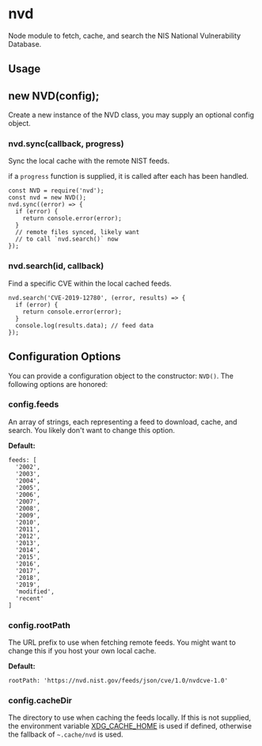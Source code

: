 # nvd

Node module to fetch, cache, and search the NIS National Vulnerability Database.

## Usage

## new NVD(config);

Create a new instance of the NVD class, you may supply an optional config object.

### nvd.sync(callback, progress)

Sync the local cache with the remote NIST feeds.

if a `progress` function is supplied, it is called after each has been handled.

```
const NVD = require('nvd');
const nvd = new NVD();
nvd.sync((error) => {
  if (error) {
    return console.error(error);
  }
  // remote files synced, likely want
  // to call `nvd.search()` now
});
```

### nvd.search(id, callback)

Find a specific CVE within the local cached feeds.

```
nvd.search('CVE-2019-12780', (error, results) => {
  if (error) {
    return console.error(error);
  }
  console.log(results.data); // feed data
});
```

## Configuration Options

You can provide a configuration object to the constructor: `NVD()`.
The following options are honored:

### config.feeds

An array of strings, each representing a feed to download, cache, and search.
You likely don't want to change this option.

**Default:**

```
feeds: [
  '2002',
  '2003',
  '2004',
  '2005',
  '2006',
  '2007',
  '2008',
  '2009',
  '2010',
  '2011',
  '2012',
  '2013',
  '2014',
  '2015',
  '2016',
  '2017',
  '2018',
  '2019',
  'modified',
  'recent'
]
```

### config.rootPath

The URL prefix to use when fetching remote feeds. You might want to change
this if you host your own local cache.

**Default:**

```
rootPath: 'https://nvd.nist.gov/feeds/json/cve/1.0/nvdcve-1.0'
```

### config.cacheDir

The directory to use when caching the feeds locally.
If this is not supplied, the environment variable [XDG_CACHE_HOME](https://standards.freedesktop.org/basedir-spec/basedir-spec-latest.html)
is used if defined, otherwise the fallback of `~.cache/nvd` is used.

